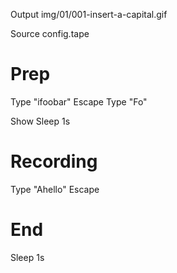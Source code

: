 Output img/01/001-insert-a-capital.gif

Source config.tape
# Prep

Type "ifoobar"
Escape
Type "Fo"

Show
Sleep 1s
# Recording

Type "Ahello"
Escape

# End
Sleep 1s

